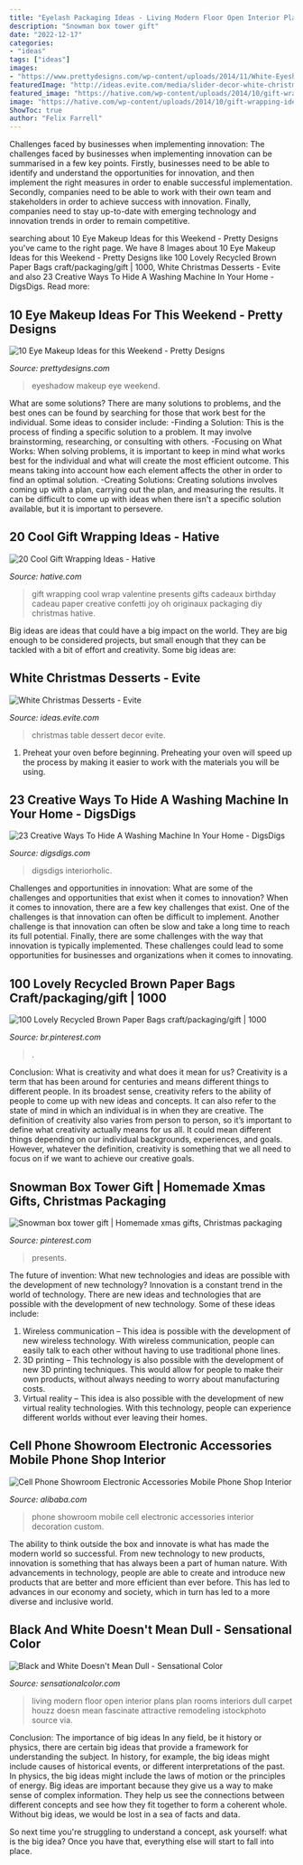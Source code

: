 ```yaml
---
title: "Eyelash Packaging Ideas - Living Modern Floor Open Interior Plans Plan Rooms Interiors Dull Carpet Houzz Doesn Mean Fascinate Attractive Remodeling Istockphoto Source Via"
description: "Snowman box tower gift"
date: "2022-12-17"
categories:
- "ideas"
tags: ["ideas"]
images:
- "https://www.prettydesigns.com/wp-content/uploads/2014/11/White-Eyeshadow.jpg"
featuredImage: "http://ideas.evite.com/media/slider-decor-white-christmas-dessert-table.jpg"
featured_image: "https://hative.com/wp-content/uploads/2014/10/gift-wrapping-ideas/18-cool-gift-wrapping-ideas.jpg"
image: "https://hative.com/wp-content/uploads/2014/10/gift-wrapping-ideas/18-cool-gift-wrapping-ideas.jpg"
ShowToc: true
author: "Felix Farrell"
---
```



Challenges faced by businesses when implementing innovation:
The challenges faced by businesses when implementing innovation can be summarised in a few key points. Firstly, businesses need to be able to identify and understand the opportunities for innovation, and then implement the right measures in order to enable successful implementation. Secondly, companies need to be able to work with their own team and stakeholders in order to achieve success with innovation. Finally, companies need to stay up-to-date with emerging technology and innovation trends in order to remain competitive.

	

		
searching about 10 Eye Makeup Ideas for this Weekend - Pretty Designs you've came to the right page. We have 8 Images about 10 Eye Makeup Ideas for this Weekend - Pretty Designs like 100 Lovely Recycled Brown Paper Bags craft/packaging/gift | 1000, White Christmas Desserts - Evite and also 23 Creative Ways To Hide A Washing Machine In Your Home - DigsDigs. Read more:
		
    
## 10 Eye Makeup Ideas For This Weekend - Pretty Designs

<img loading=lazy src="https://www.prettydesigns.com/wp-content/uploads/2014/11/White-Eyeshadow.jpg" onerror="this.onerror=null;this.src='https://tse3.mm.bing.net/th?id=OIP.78U0tdOXoAzZTrVAhj1gfQHaOv&amp;pid=15.1';" alt="10 Eye Makeup Ideas for this Weekend - Pretty Designs">

_Source: prettydesigns.com_

>eyeshadow makeup eye weekend. 

	

What are some solutions?
There are many solutions to problems, and the best ones can be found by searching for those that work best for the individual. Some ideas to consider include: 
-Finding a Solution: This is the process of finding a specific solution to a problem. It may involve brainstorming, researching, or consulting with others. 
-Focusing on What Works: When solving problems, it is important to keep in mind what works best for the individual and what will create the most efficient outcome. This means taking into account how each element affects the other in order to find an optimal solution. 
-Creating Solutions: Creating solutions involves coming up with a plan, carrying out the plan, and measuring the results. It can be difficult to come up with ideas when there isn't a specific solution available, but it is important to persevere.

    
## 20 Cool Gift Wrapping Ideas - Hative

<img loading=lazy src="https://hative.com/wp-content/uploads/2014/10/gift-wrapping-ideas/18-cool-gift-wrapping-ideas.jpg" onerror="this.onerror=null;this.src='https://tse1.mm.bing.net/th?id=OIP.y0RrePIHy3G-BNjv_nTHvAHaJ4&amp;pid=15.1';" alt="20 Cool Gift Wrapping Ideas - Hative">

_Source: hative.com_

>gift wrapping cool wrap valentine presents gifts cadeaux birthday cadeau paper creative confetti joy oh originaux packaging diy christmas hative. 

	

Big ideas are ideas that could have a big impact on the world. They are big enough to be considered projects, but small enough that they can be tackled with a bit of effort and creativity. Some big ideas are: 

    
## White Christmas Desserts - Evite

<img loading=lazy src="http://ideas.evite.com/media/slider-decor-white-christmas-dessert-table.jpg" onerror="this.onerror=null;this.src='https://tse1.mm.bing.net/th?id=OIP.D77KaVVKVL990pv8_gLYwwHaE8&amp;pid=15.1';" alt="White Christmas Desserts - Evite">

_Source: ideas.evite.com_

>christmas table dessert decor evite. 

	

1. Preheat your oven before beginning. Preheating your oven will speed up the process by making it easier to work with the materials you will be using.

    
## 23 Creative Ways To Hide A Washing Machine In Your Home - DigsDigs

<img loading=lazy src="https://www.digsdigs.com/photos/creative-ways-to-hide-a-washing-machine-in-your-home-4-554x831.jpg" onerror="this.onerror=null;this.src='https://tse4.mm.bing.net/th?id=OIP.BziuaZJ1TfTAXCJCJImgZwHaLH&amp;pid=15.1';" alt="23 Creative Ways To Hide A Washing Machine In Your Home - DigsDigs">

_Source: digsdigs.com_

>digsdigs interiorholic. 

	

Challenges and opportunities in innovation: What are some of the challenges and opportunities that exist when it comes to innovation?
When it comes to innovation, there are a few key challenges that exist. One of the challenges is that innovation can often be difficult to implement. Another challenge is that innovation can often be slow and take a long time to reach its full potential. Finally, there are some challenges with the way that innovation is typically implemented. These challenges could lead to some opportunities for businesses and organizations when it comes to innovating.

    
## 100 Lovely Recycled Brown Paper Bags Craft/packaging/gift | 1000

<img loading=lazy src="https://i.pinimg.com/736x/98/b1/32/98b132b724e9b87e135c8915ba53867d.jpg" onerror="this.onerror=null;this.src='https://tse2.mm.bing.net/th?id=OIP.YoCCIXIrjrF1jHlO9GRxAwHaJ3&amp;pid=15.1';" alt="100 Lovely Recycled Brown Paper Bags craft/packaging/gift | 1000">

_Source: br.pinterest.com_

>. 

	

Conclusion: What is creativity and what does it mean for us?
Creativity is a term that has been around for centuries and means different things to different people. In its broadest sense, creativity refers to the ability of people to come up with new ideas and concepts. It can also refer to the state of mind in which an individual is in when they are creative. The definition of creativity also varies from person to person, so it’s important to define what creativity actually means for us all. It could mean different things depending on our individual backgrounds, experiences, and goals. However, whatever the definition, creativity is something that we all need to focus on if we want to achieve our creative goals.

    
## Snowman Box Tower Gift | Homemade Xmas Gifts, Christmas Packaging

<img loading=lazy src="https://i.pinimg.com/736x/14/26/3c/14263c8baeb8595644194255c94c6179.jpg" onerror="this.onerror=null;this.src='https://tse3.mm.bing.net/th?id=OIP.o71HZrjkpuIyJ6XNt5ymswHaK5&amp;pid=15.1';" alt="Snowman box tower gift | Homemade xmas gifts, Christmas packaging">

_Source: pinterest.com_

>presents. 

	

The future of invention: What new technologies and ideas are possible with the development of new technology?
Innovation is a constant trend in the world of technology. There are new ideas and technologies that are possible with the development of new technology. Some of these ideas include: 
1) Wireless communication – This idea is possible with the development of new wireless technology. With wireless communication, people can easily talk to each other without having to use traditional phone lines. 
2) 3D printing – This technology is also possible with the development of new 3D printing techniques. This would allow for people to make their own products, without always needing to worry about manufacturing costs. 
3) Virtual reality – This idea is also possible with the development of new virtual reality technologies. With this technology, people can experience different worlds without ever leaving their homes.

    
## Cell Phone Showroom Electronic Accessories Mobile Phone Shop Interior

<img loading=lazy src="https://sc01.alicdn.com/kf/HTB1yVHbaeuSBuNjy1Xcq6AYjFXau/220725822/HTB1yVHbaeuSBuNjy1Xcq6AYjFXau.jpg" onerror="this.onerror=null;this.src='https://tse3.mm.bing.net/th?id=OIP.LSMqmJLt70Y9hsnDab937gHaHa&amp;pid=15.1';" alt="Cell Phone Showroom Electronic Accessories Mobile Phone Shop Interior">

_Source: alibaba.com_

>phone showroom mobile cell electronic accessories interior decoration custom. 

	

The ability to think outside the box and innovate is what has made the modern world so successful. From new technology to new products, innovation is something that has always been a part of human nature. With advancements in technology, people are able to create and introduce new products that are better and more efficient than ever before. This has led to advances in our economy and society, which in turn has led to a more diverse and inclusive world.

    
## Black And White Doesn&#039;t Mean Dull - Sensational Color

<img loading=lazy src="http://www.sensationalcolor.com/wp-content/uploads/2013/04/iStock_000016598095MediumPost.jpg" onerror="this.onerror=null;this.src='https://tse2.mm.bing.net/th?id=OIP.dbPczZNCRqEruIq8sRMdNAHaE7&amp;pid=15.1';" alt="Black and White Doesn&#039;t Mean Dull - Sensational Color">

_Source: sensationalcolor.com_

>living modern floor open interior plans plan rooms interiors dull carpet houzz doesn mean fascinate attractive remodeling istockphoto source via. 

	

Conclusion: The importance of big ideas
In any field, be it history or physics, there are certain big ideas that provide a framework for understanding the subject. In history, for example, the big ideas might include causes of historical events, or different interpretations of the past. In physics, the big ideas might include the laws of motion or the principles of energy.
Big ideas are important because they give us a way to make sense of complex information. They help us see the connections between different concepts and see how they fit together to form a coherent whole. Without big ideas, we would be lost in a sea of facts and data.

So next time you're struggling to understand a concept, ask yourself: what is the big idea? Once you have that, everything else will start to fall into place.

